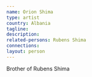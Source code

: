 ```yaml
---
name: Orion Shima
type: artist
country: Albania
tagline:
description:
related-persons: Rubens Shima
connections:
layout: person
---
```

Brother of Rubens Shima
